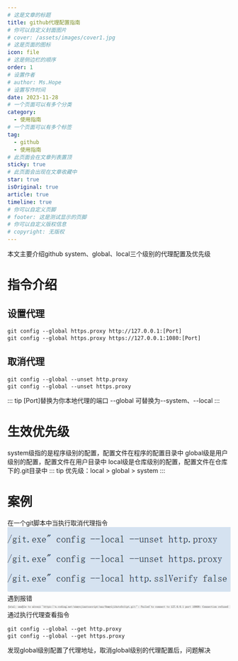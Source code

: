 ```yaml
---
# 这是文章的标题
title: github代理配置指南
# 你可以自定义封面图片
# cover: /assets/images/cover1.jpg
# 这是页面的图标
icon: file
# 这是侧边栏的顺序
order: 1
# 设置作者
# author: Ms.Hope
# 设置写作时间
date: 2023-11-28
# 一个页面可以有多个分类
category:
  - 使用指南
# 一个页面可以有多个标签
tag:
  - github
  - 使用指南
# 此页面会在文章列表置顶
sticky: true
# 此页面会出现在文章收藏中
star: true
isOriginal: true
article: true
timeline: true
# 你可以自定义页脚
# footer: 这是测试显示的页脚
# 你可以自定义版权信息
# copyright: 无版权
---
```


本文主要介绍github system、global、local三个级别的代理配置及优先级

<!-- more -->
# 指令介绍

## 设置代理
```shell
git config --global https.proxy http://127.0.0.1:[Port]
git config --global https.proxy https://127.0.0.1:1080:[Port]
```
## 取消代理
```shell
git config --global --unset http.proxy
git config --global --unset https.proxy
```
::: tip
[Port]替换为你本地代理的端口
--global 可替换为--system、--local
:::
# 生效优先级
system级指的是程序级别的配置，配置文件在程序的配置目录中
global级是用户级别的配置，配置文件在用户目录中
local级是仓库级别的配置，配置文件在仓库下的.git目录中
::: tip
优先级：local > global > system
:::
# 案例

在一个git脚本中当执行取消代理指令
![Alt text](image.png)
遇到报错
![Alt text](image-1.png)
通过执行代理查看指令
```shell
git config --global --get http.proxy
git config --global --get https.proxy
```
发现global级别配置了代理地址，取消global级别的代理配置后，问题解决
